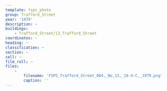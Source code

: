 ```yaml
---
template: fsps_photo
group: Trafford_Street
year: '1979'
description: ~
buildings:
    - Trafford_Street/13_Trafford_Street
coordinates: ~
heading: ~
classification: ~
section: ~
cell: ~
film_roll: ~
files:
    -
        filename: 'FSPS_Trafford_Street_004,_No_13,_18-4-C,_1979.png'
        caption: ''
---
```

